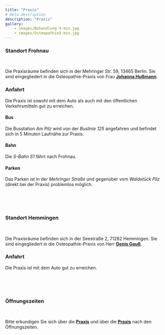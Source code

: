 ```yaml
---
title: "Praxis"
# meta description
description: "Praxis"
gallery: 
    - images/Behandlung 4-min.jpg
    - images/Osteopathie3-min.jpg
---
```


### Standort Frohnau
<br>

Die Praxisräume befinden sich in der Mehringer Str. 59, 13465 Berlin. Sie sind eingegliedert in die Osteopathie-Praxis von Frau **[Johanna Hußmann](https://johanna-hussmann.de "Osteopathie Johanna Hußmann")**. 

### Anfahrt  
Die Praxis ist sowohl mit dem Auto als auch mit den öffentlichen Verkehrsmitteln gut zu erreichen.  

#### Bus  
Die Busstation *Am Pilz* wird von der *Buslinie 125* angefahren und befindet sich in 5 Minuten Laufnähe zur Praxis.  

#### Bahn  
Die *S-Bahn S1* fährt nach Frohnau.  

#### Parken  
Das Parken ist in der *Mehringer Straße* und gegenüber vom *Waldstück Pilz* (direkt bei der Praxis) problemlos möglich.

<br>
<br>
<br>

### Standort Hemmingen 
<br>

Die Praxisräume befinden sich in der Seestraße 2, 71282 Hemmingen. Sie sind eingegliedert in die Osteopathie-Praxis von Herr **[Denis Gauß](https://www.osteopathie-gauss.de/ "Osteopathie Gauß")**.
<br>

### Anfahrt
Die Praxis ist mit dem Auto gut zu erreichen.

 <br>
 <br>
 <br>


### Öffnungszeiten
<br>

Bitte erkundigen Sie sich über die **[Praxis](https://www.johanna-hussmann.de/ "Osteopathie Hußmann")** und über die **[Praxis](https://www.osteopathie-gauss.de/ "Osteopathie Gauß")** nach den Öffnungszeiten.

<br>